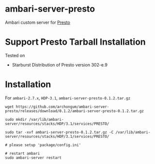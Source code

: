 # ambari-server-presto
Ambari custom server for [Presto](https://prestosql.io/)

# Support Presto Tarball Installation
Tested on
* Starburst Distribution of Presto version 302-e.9


# Installation
For `ambari-2.7.x`, `HDP-3.1`, `ambari-server-presto-0.1.2.tar.gz`
```
wget https://github.com/archongum/ambari-server-presto/releases/download/0.1.2/ambari-server-presto-0.1.2.tar.gz

sudo mkdir /var/lib/ambari-server/resources/stacks/HDP/3.1/services/PRESTO/

sudo tar -xvf ambari-server-presto-0.1.2.tar.gz -C /var/lib/ambari-server/resources/stacks/HDP/3.1/services/PRESTO/

# please setup 'package/config.ini'

# restart ambari
sudo ambari-server restart
```
